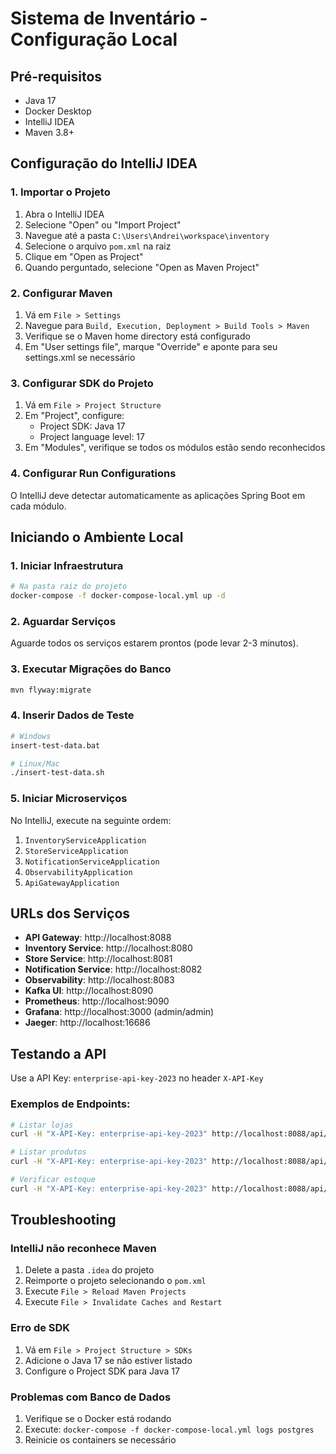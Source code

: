 # Sistema de Inventário - Configuração Local

## Pré-requisitos
- Java 17
- Docker Desktop
- IntelliJ IDEA
- Maven 3.8+

## Configuração do IntelliJ IDEA

### 1. Importar o Projeto
1. Abra o IntelliJ IDEA
2. Selecione "Open" ou "Import Project"
3. Navegue até a pasta `C:\Users\Andrei\workspace\inventory`
4. Selecione o arquivo `pom.xml` na raiz
5. Clique em "Open as Project"
6. Quando perguntado, selecione "Open as Maven Project"

### 2. Configurar Maven
1. Vá em `File > Settings`
2. Navegue para `Build, Execution, Deployment > Build Tools > Maven`
3. Verifique se o Maven home directory está configurado
4. Em "User settings file", marque "Override" e aponte para seu settings.xml se necessário

### 3. Configurar SDK do Projeto
1. Vá em `File > Project Structure`
2. Em "Project", configure:
   - Project SDK: Java 17
   - Project language level: 17
3. Em "Modules", verifique se todos os módulos estão sendo reconhecidos

### 4. Configurar Run Configurations
O IntelliJ deve detectar automaticamente as aplicações Spring Boot em cada módulo.

## Iniciando o Ambiente Local

### 1. Iniciar Infraestrutura
```bash
# Na pasta raiz do projeto
docker-compose -f docker-compose-local.yml up -d
```

### 2. Aguardar Serviços
Aguarde todos os serviços estarem prontos (pode levar 2-3 minutos).

### 3. Executar Migrações do Banco
```bash
mvn flyway:migrate
```

### 4. Inserir Dados de Teste
```bash
# Windows
insert-test-data.bat

# Linux/Mac
./insert-test-data.sh
```

### 5. Iniciar Microserviços
No IntelliJ, execute na seguinte ordem:
1. `InventoryServiceApplication`
2. `StoreServiceApplication` 
3. `NotificationServiceApplication`
4. `ObservabilityApplication`
5. `ApiGatewayApplication`

## URLs dos Serviços

- **API Gateway**: http://localhost:8088
- **Inventory Service**: http://localhost:8080
- **Store Service**: http://localhost:8081
- **Notification Service**: http://localhost:8082
- **Observability**: http://localhost:8083
- **Kafka UI**: http://localhost:8090
- **Prometheus**: http://localhost:9090
- **Grafana**: http://localhost:3000 (admin/admin)
- **Jaeger**: http://localhost:16686

## Testando a API

Use a API Key: `enterprise-api-key-2023` no header `X-API-Key`

### Exemplos de Endpoints:
```bash
# Listar lojas
curl -H "X-API-Key: enterprise-api-key-2023" http://localhost:8088/api/v1/stores

# Listar produtos
curl -H "X-API-Key: enterprise-api-key-2023" http://localhost:8088/api/v1/inventory/products

# Verificar estoque
curl -H "X-API-Key: enterprise-api-key-2023" http://localhost:8088/api/v1/inventory/stock
```

## Troubleshooting

### IntelliJ não reconhece Maven
1. Delete a pasta `.idea` do projeto
2. Reimporte o projeto selecionando o `pom.xml`
3. Execute `File > Reload Maven Projects`
4. Execute `File > Invalidate Caches and Restart`

### Erro de SDK
1. Vá em `File > Project Structure > SDKs`
2. Adicione o Java 17 se não estiver listado
3. Configure o Project SDK para Java 17

### Problemas com Banco de Dados
1. Verifique se o Docker está rodando
2. Execute: `docker-compose -f docker-compose-local.yml logs postgres`
3. Reinicie os containers se necessário
